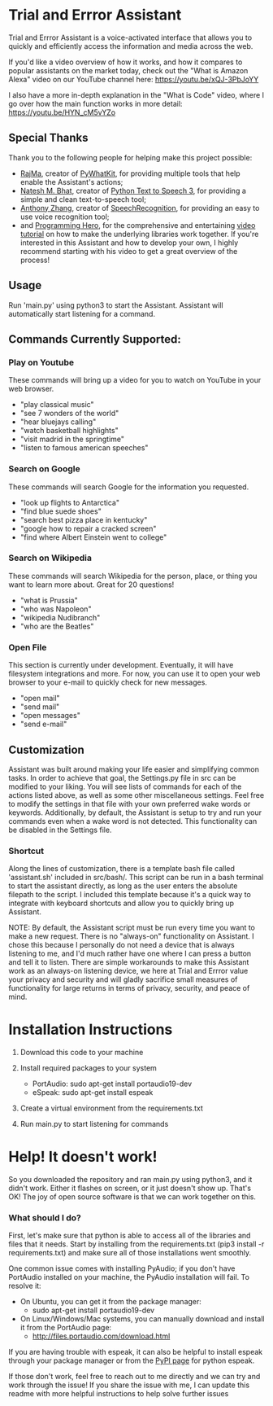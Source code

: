 # Trial and Errror Assistant

Trial and Errror Assistant is a voice-activated interface that allows you to quickly and efficiently access the information and media across the web.

If you'd like a video overview of how it works, and how it compares to popular assistants on the market today, check out the "What is Amazon Alexa" video on our YouTube channel here: https://youtu.be/xQJ-3PbJoYY

I also have a more in-depth explanation in the "What is Code" video, where I go over how the main function works in more detail: https://youtu.be/HYN_cM5vYZo

## Special Thanks

Thank you to the following people for helping make this project possible:
* [RajMa](https://pypi.org/user/RajMa/), creator of [PyWhatKit](https://pypi.org/project/pywhatkit/), for providing multiple tools that help enable the Assistant's actions;
* [Natesh M. Bhat](https://pypi.org/user/nateshmbhat/), creator of [Python Text to Speech 3](https://pypi.org/project/pyttsx3/), for providing a simple and clean text-to-speech tool;
* [Anthony Zhang](https://pypi.org/user/Anthony.Zhang/), creator of [SpeechRecognition](https://pypi.org/project/SpeechRecognition/), for providing an easy to use voice recognition tool;
* and [Programming Hero](https://www.youtube.com/channel/UCStj-ORBZ7TGK1FwtGAUgbQ), for the comprehensive and entertaining [video tutorial](https://www.youtube.com/watch?v=AWvsXxDtEkU) on how to make the underlying libraries work together. If you're interested in this Assistant and how to develop your own, I highly recommend starting with his video to get a great overview of the process!

## Usage

Run 'main.py' using python3 to start the Assistant. 
Assistant will automatically start listening for a command.

## Commands Currently Supported:

### Play on Youtube
These commands will bring up a video for you to watch on YouTube in your web browser.

* "play classical music"
* "see 7 wonders of the world"
* "hear bluejays calling"
* "watch basketball highlights"
* "visit madrid in the springtime"
* "listen to famous american speeches"
  
### Search on Google
These commands will search Google for the information you requested.
* "look up flights to Antarctica"
* "find blue suede shoes"
* "search best pizza place in kentucky"
* "google how to repair a cracked screen"
* "find where Albert Einstein went to college"


### Search on Wikipedia
These commands will search Wikipedia for the person, place, or thing you want to learn more about. Great for 20 questions!
* "what is Prussia"
* "who was Napoleon"
* "wikipedia Nudibranch"
* "who are the Beatles"

### Open File
This section is currently under development. Eventually, it will have filesystem integrations and more.
For now, you can use it to open your web browser to your e-mail to quickly check for new messages.
* "open mail"
* "send mail"
* "open messages"
* "send e-mail"


## Customization
Assistant was built around making your life easier and simplifying common tasks. In order to achieve that goal,
the Settings.py file in src can be modified to your liking. You will see lists of commands for each of the actions
listed above, as well as some other miscellaneous settings. Feel free to modify the settings in that file with your
own preferred wake words or keywords. Additionally, by default, the Assistant is setup to try and run your commands
even when a wake word is not detected. This functionality can be disabled in the Settings file.


### Shortcut
Along the lines of customization, there is a template bash file called 'assistant.sh' included in src/bash/.
This script can be run in a bash terminal to start the assistant directly, 
as long as the user enters the absolute filepath to the script. I included this template because it's a quick way
to integrate with keyboard shortcuts and allow you to quickly bring up Assistant.

NOTE: By default, the Assistant script must be run every time you want to make a new request.
There is no "always-on" functionality on Assistant. I chose this because I personally do not need a device that
is always listening to me, and I'd much rather have one where I can press a button and tell it to listen.
There are simple workarounds to make this Assistant work as an always-on listening device, we here at Trial and Errror
value your privacy and security and will gladly sacrifice small measures of functionality for large returns in terms of 
privacy, security, and peace of mind.

# Installation Instructions

1. Download this code to your machine
2. Install required packages to your system
   * PortAudio: sudo apt-get install portaudio19-dev
   * eSpeak: sudo apt-get install espeak
  
3. Create a virtual environment from the requirements.txt
4. Run main.py to start listening for commands


# Help! It doesn't work!
So you downloaded the repository and ran main.py using python3, and it didn't work. Either it flashes on screen,
or it just doesn't show up. That's OK! The joy of open source software is that we can work together on this.

### What should I do?
First, let's make sure that python is able to access all of the libraries and files that it needs.
Start by installing from the requirements.txt (pip3 install -r requirements.txt) and make sure all of those installations
went smoothly.

One common issue comes with installing PyAudio; if you don't have PortAudio installed on your machine, the PyAudio
installation will fail. To resolve it:
* On Ubuntu, you can get it from the package manager:
   * sudo apt-get install portaudio19-dev
* On Linux/Windows/Mac systems, you can manually download and install it from the PortAudio page: 
  * http://files.portaudio.com/download.html
    
If you are having trouble with espeak, it can also be helpful to install espeak through your package manager or
from the [PyPI page](https://pypi.org/project/python-espeak/) for python espeak.

If those don't work, feel free to reach out to me directly and we can try and work through the issue! If you share
the issue with me, I can update this readme with more helpful instructions to help solve further issues
